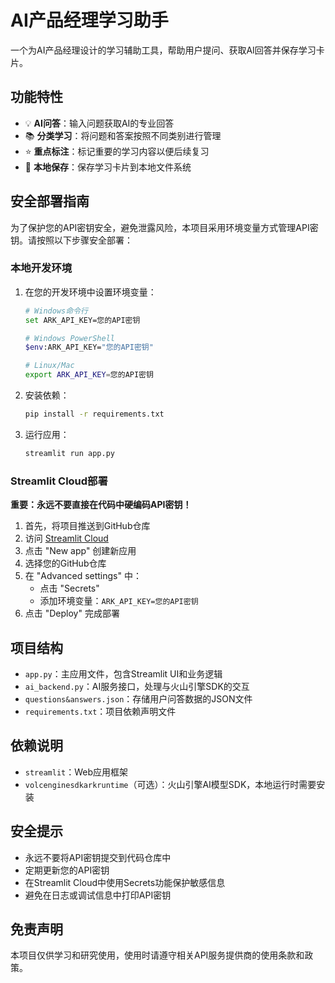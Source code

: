 # AI产品经理学习助手

一个为AI产品经理设计的学习辅助工具，帮助用户提问、获取AI回答并保存学习卡片。

## 功能特性

- 💡 **AI问答**：输入问题获取AI的专业回答
- 📚 **分类学习**：将问题和答案按照不同类别进行管理
- ⭐ **重点标注**：标记重要的学习内容以便后续复习
- 💾 **本地保存**：保存学习卡片到本地文件系统

## 安全部署指南

为了保护您的API密钥安全，避免泄露风险，本项目采用环境变量方式管理API密钥。请按照以下步骤安全部署：

### 本地开发环境

1. 在您的开发环境中设置环境变量：
   
   ```bash
   # Windows命令行
   set ARK_API_KEY=您的API密钥
   
   # Windows PowerShell
   $env:ARK_API_KEY="您的API密钥"
   
   # Linux/Mac
   export ARK_API_KEY=您的API密钥
   ```

2. 安装依赖：
   
   ```bash
   pip install -r requirements.txt
   ```

3. 运行应用：
   
   ```bash
   streamlit run app.py
   ```

### Streamlit Cloud部署

**重要：永远不要直接在代码中硬编码API密钥！**

1. 首先，将项目推送到GitHub仓库
2. 访问 [Streamlit Cloud](https://share.streamlit.io/)
3. 点击 "New app" 创建新应用
4. 选择您的GitHub仓库
5. 在 "Advanced settings" 中：
   - 点击 "Secrets"
   - 添加环境变量：`ARK_API_KEY=您的API密钥`
6. 点击 "Deploy" 完成部署

## 项目结构

- `app.py`：主应用文件，包含Streamlit UI和业务逻辑
- `ai_backend.py`：AI服务接口，处理与火山引擎SDK的交互
- `questions&answers.json`：存储用户问答数据的JSON文件
- `requirements.txt`：项目依赖声明文件

## 依赖说明

- `streamlit`：Web应用框架
- `volcenginesdkarkruntime`（可选）：火山引擎AI模型SDK，本地运行时需要安装

## 安全提示

- 永远不要将API密钥提交到代码仓库中
- 定期更新您的API密钥
- 在Streamlit Cloud中使用Secrets功能保护敏感信息
- 避免在日志或调试信息中打印API密钥

## 免责声明

本项目仅供学习和研究使用，使用时请遵守相关API服务提供商的使用条款和政策。